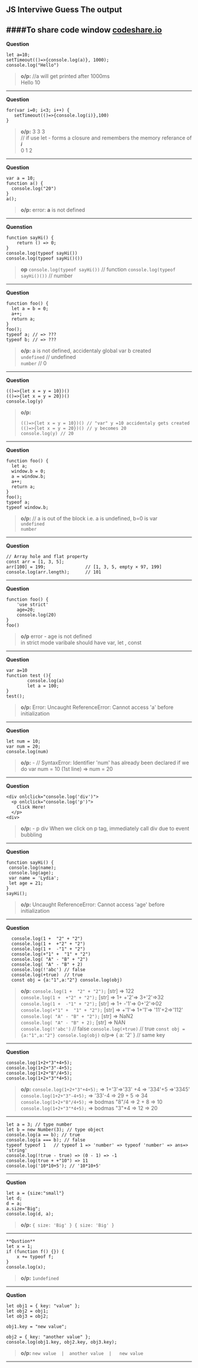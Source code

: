 ## JS Interviwe Guess The output
####To share code window [codeshare.io](https://codeshare.io/)
---

**Question**
```
let a=10;
setTimeout(()=>{console.log(a)}, 1000);
console.log("Hello")
```
>**o/p:** //a will get printed after 1000ms  
Hello
10 
---


**Question**
```
for(var i=0; i<3; i++) {
   setTimeout(()=>{console.log(i)},100)
}
```
>**o/p:** 3 3 3     
// if use let - forms a closure and remembers the memory referance of ***i***  
0 1 2
---


**Question**
```
var a = 10;
function a() {
  console.log("20")
}
a();
```
>**o/p:** error:  **a** is not defined  
---


**Quenstion**
```
function sayHi() {
	return () => 0;
}
console.log(typeof sayHi())
console.log(typeof sayHi()())
```
>**op**
`console.log(typeof sayHi())` // function
`console.log(typeof sayHi()())` // number

---


**Question**
```
function foo() {
  let a = b = 0;
  a++;
  return a;
}
foo();
typeof a; // => ???
typeof b; // => ???
```
>**o/p:** a is not defined, accidentaly global var b created  
>`undefined`      // undefined   
>`number`              // 0  
---


**Question**
```
(()=>{let x = y = 10})()
(()=>{let x = y = 20})()
console.log(y)
```
>**o/p:**
>```
>(()=>{let x = y = 10})() // "var" y =10 accidentaly gets created
>(()=>{let x = y = 20})() // y becomes 20
>console.log(y) // 20
>```

---


**Question**
```
function foo() {
  let a;
  window.b = 0;
  a = window.b;
  a++;
  return a;
}
foo();
typeof a;        
typeof window.b; 
```
>**o/p:** // a is out of the block i.e. a is undefined, b=0 is var  
`undefined`  
`number`
---


**Question**
```
// Array hole and flat property
const arr = [1, 3, 5];
arr[100] = 199;               // [1, 3, 5, empty × 97, 199]
console.log(arr.length);      // 101
```
---


**Question**
```
function foo() {
	'use strict'
	age=20;
	console.log(20)
}
foo()
```
>**o/p** error - age is not defined  
in strict mode varibale should have var, let , const
---


**Question**
```
var a=10
function test (){
        console.log(a)
        let a = 100;
}
test(); 
```
> **o/p:** Error: Uncaught ReferenceError: Cannot access 'a' before initialization
---


**Question**
```
let num = 10;
var num = 20;
console.log(num) 
```
> **o/p:** - // SyntaxError: Identifier 'num' has already been declared
if we do var num = 10 (1st line) => num = 20


---
**Question**
```
<div onlclick="console.log('div')">
  <p onlclick="console.log('p')">
    Click Here!
  </p>
<div>
```
> **o/p:** - p div
When we click on p tag, immediately call div due to event bubbling


---
**Question**
```
function sayHi() {
 console.log(name);
 console.log(age);
 var name = 'Lydia';
 let age = 21;
}
sayHi();
```
>**o/p:** Uncaught ReferenceError: Cannot access 'age' before initialization
---

**Question**
```
  console.log(1 +  "2" + "2")
  console.log(1 +  +"2" + "2")
  console.log(1 +  -"1" + "2")
  console.log(+"1" +  "1" + "2")
  console.log( "A" - "B" + "2")
  console.log( "A" - "B" + 2)
  console.log(!'abc') // false
  console.log(+true)  // true
  const obj = {a:"1",a:"2"} console.log(obj)

```
  >**o/p:**
> `console.log(1 +  "2" + "2");`   [str] => 122   
  `console.log(1 +  +"2" + "2");`  [str] => 1+ +'2'=> 3+'2'=>32  
  `console.log(1 +  -"1" + "2");`  [str] => 1+ -'1'=> 0+'2'=>02  
  `console.log(+"1" +  "1" + "2");` [str] => +'1'=> 1+'1'=> '11'+2=>'112'  
  `console.log( "A" - "B" + "2");` [str] => NaN2  
  `console.log( "A" - "B" + 2);`   [str] => NAN  
  `console.log(!'abc')`   // false
  `console.log(+true)`   // true 
  `const obj = {a:"1",a:"2"} console.log(obj)` o/p=> { a: '2' } // same key

---


**Question**
```
console.log(1+2+"3"+4+5);
console.log(1+2+"3"-4+5);
console.log(1+2+"8"/4+5);
console.log(1+2+"3"*4+5);
```
>**o/p:**
>`console.log(1+2+"3"+4+5);` => 1+'3'=>'33' +4 => '334'+5 =>'3345'  
`console.log(1+2+"3"-4+5);` => '33'-4 => 29 + 5 => 34  
`console.log(1+2+"8"/4+5);` => bodmas "8"/4 => 2 + 8 => 10  
`console.log(1+2+"3"*4+5);` => bodmas "3"*4 => 12 => 20  
---


```
let a = 3; // type number
let b = new Number(3); // type object
console.log(a == b); // true
console.log(a === b); // false
typeof typeof 1   // typeof 1 => 'number' => typeof 'number' => ans=> 'string'
console.log(!true - true) => (0 - 1) => -1
console.log(true + +"10") => 11
console.log('10*10+5'); // '10*10+5'
```
---

**Qustion**
```
let a = {size:"small"}
let d;
d = a;
a.size="Big";
console.log(d, a);
```
>**o/p:**  `{ size: 'Big' } { size: 'Big' }   `

---
```
**Qustion**
let x = 1; 
if (function f() {}) { 
    x += typeof f; 
} 
console.log(x); 
```

>**o/p:** `1undefined`
---


**Qustion**
```
let obj1 = { key: "value" };
let obj2 = obj1;
let obj3 = obj2;

obj1.key = "new value";

obj2 = { key: "another value" };
console.log(obj1.key, obj2.key, obj3.key);
```
>**o/p:** ` new value  |  another value  |   new value `
---

